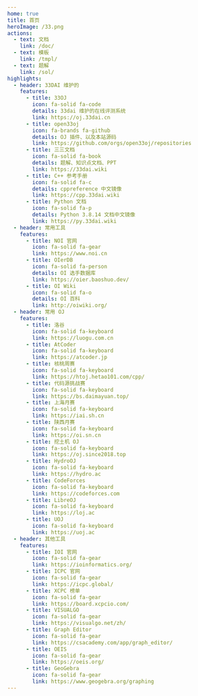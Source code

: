 ```yaml
---
home: true
title: 首页
heroImage: /33.png
actions:
  - text: 文档
    link: /doc/
  - text: 模板
    link: /tmpl/
  - text: 题解
    link: /sol/
highlights:
  - header: 33DAI 维护的
    features:
      - title: 33OJ
        icon: fa-solid fa-code
        details: 33dai 维护的在线评测系统
        link: https://oj.33dai.cn
      - title: open33oj
        icon: fa-brands fa-github
        details: OJ 插件、以及本站源码
        link: https://github.com/orgs/open33oj/repositories
      - title: 三三文档
        icon: fa-solid fa-book
        details: 题解、知识点文档、PPT
        link: https://33dai.wiki
      - title: C++ 参考手册
        icon: fa-solid fa-c
        details: cppreference 中文镜像
        link: https://cpp.33dai.wiki
      - title: Python 文档
        icon: fa-solid fa-p
        details: Python 3.8.14 文档中文镜像
        link: https://py.33dai.wiki
  - header: 常用工具
    features:
      - title: NOI 官网
        icon: fa-solid fa-gear
        link: https://www.noi.cn
      - title: OIerDB
        icon: fa-solid fa-person
        details: OI 选手数据库
        link: https://oier.baoshuo.dev/
      - title: OI Wiki
        icon: fa-solid fa-o
        details: OI 百科
        link: http://oiwiki.org/
  - header: 常用 OJ
    features:
      - title: 洛谷
        icon: fa-solid fa-keyboard
        link: https://luogu.com.cn
      - title: AtCoder
        icon: fa-solid fa-keyboard
        link: https://atcoder.jp
      - title: 核桃周赛
        icon: fa-solid fa-keyboard
        link: https://htoj.hetao101.com/cpp/
      - title: 代码源挑战赛
        icon: fa-solid fa-keyboard
        link: https://bs.daimayuan.top/
      - title: 上海月赛
        icon: fa-solid fa-keyboard
        link: https://iai.sh.cn 
      - title: 陕西月赛
        icon: fa-solid fa-keyboard
        link: https://oi.sn.cn 
      - title: 挖土机 OJ
        icon: fa-solid fa-keyboard
        link: https://oj.since2018.top
      - title: HydroOJ
        icon: fa-solid fa-keyboard
        link: https://hydro.ac
      - title: CodeForces
        icon: fa-solid fa-keyboard
        link: https://codeforces.com
      - title: LibreOJ
        icon: fa-solid fa-keyboard
        link: https://loj.ac
      - title: UOJ
        icon: fa-solid fa-keyboard
        link: https://uoj.ac
  - header: 其他工具
    features:
      - title: IOI 官网
        icon: fa-solid fa-gear
        link: https://ioinformatics.org/
      - title: ICPC 官网
        icon: fa-solid fa-gear
        link: https://icpc.global/
      - title: XCPC 榜单
        icon: fa-solid fa-gear
        link: https://board.xcpcio.com/
      - title: VISUALGO
        icon: fa-solid fa-gear
        link: https://visualgo.net/zh/
      - title: Graph Editor
        icon: fa-solid fa-gear
        link: https://csacademy.com/app/graph_editor/
      - title: OEIS
        icon: fa-solid fa-gear
        link: https://oeis.org/
      - title: GeoGebra
        icon: fa-solid fa-gear
        link: https://www.geogebra.org/graphing
---
```


